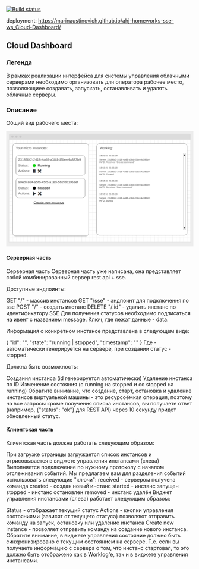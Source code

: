 [![Build status](https://ci.appveyor.com/api/projects/status/75c25twj9stl5u4e/branch/main?svg=true)](https://ci.appveyor.com/project/marinaustinovich/ahj-homeworks-sse-ws-cloud-dashboard/branch/main)

deployment: https://marinaustinovich.github.io/ahj-homeworks-sse-ws_Cloud-Dashboard/

## Cloud Dashboard

### Легенда

В рамках реализации интерфейса для системы управления облачными серверами необходимо организовать для оператора рабочее место, позволяющиее создавать, запускать, останавливать и удалять облачные серверы.

### Описание

Общий вид рабочего места:

![](./front/src/img/cloud.png)

#### Серверная часть

Серверная часть
Серверная часть уже написана, она представляет собой комбинированный сервер rest api + sse.

Доступные эндпоинты:

GET "/" - массив инстансов
GET "/sse" - эндпоинт для подключения по sse
POST "/" - создать инстанс
DELETE "/:id" - удалить инстанс по идентификатору
SSE Для получения статусов необходимо подписаться на ивент с названием message. Ключ, где лежат данные - data.

Информация о конкретном инстансе представлена в следующем виде:

{
"id": "<uuid>",
"state": "running | stopped",
"timestamp": "<date>"
}
Где <id> - автоматически генерируется на сервере, при создании статус - stopped.

Должна быть возможность:

Создания инстанса (id генерируется автоматически)
Удаление инстанса по ID
Изменение состояния (с running на stopped и со stopped на running)
Обратите внимание, что создание, старт, остановка и удаление инстансов виртуальной машины - это ресурсоёмкая операция, поэтому на все запросы кроме получения списка инстансов, вы получаете ответ (например, {"status": "ok"} для REST API) через 10 секунду придет обновленный статус.

#### Клиентская часть

Клиентская часть должна работать следующим образом:

При загрузке страницы загружается список инстансов и отрисовывается в виджете управления инстансами (слева)
Выполняется подключение по нужному протоколу с началом отслеживания событий. Мы предлагаем вам для разделения событий использовать следующие "ключи":
received - сервером получена команда
created - создан новый инстанс
started - инстанс запущен
stopped - инстанс остановлен
removed - инстанс удалён
Виджет управления инстансами (слева) работает следующим образом:

Status - отображает текущий статус
Actions - кнопки управления состояниями (зависят от текущего статуса) позволяют отправить команду на запуск, остановку или удаление инстанса
Create new instance - позволяет отправить команду на создание нового инстанса.
Обратите внимание, в виджете управления состояние должно быть синхронизировано с текущим состоянием на сервере. Т.е. если вы получаете информацию с сервера о том, что инстанс стартовал, то это должно быть отображено как в Worklog'е, так и в виджете управления инстансами.

